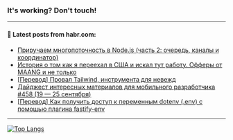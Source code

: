 ### It's working? Don't touch!

---
<!--
#### 🛠️ Technical stack:

![C++](https://img.shields.io/badge/C++-informational?logo=c%2B%2B&style=flat&logoColor=white&color=9C033A)
![Java](https://img.shields.io/badge/Java-informational?logo=java&style=flat&logoColor=white&color=007396)
![Kotlin](https://img.shields.io/badge/Kotlin-informational?logo=Kotlin&style=flat&logoColor=white&color=0095D5)
![JS](https://img.shields.io/badge/JS-informational?logo=javaScript&style=flat&logoColor=black&color=F7Df1E) <br>
![HTML5](https://img.shields.io/badge/HTML5-informational?logo=html5&style=flat&logoColor=white&color=E34F26)
![CSS3](https://img.shields.io/badge/CSS3-informational?logo=css3&style=flat&logoColor=white&color=157286)
![Sass](https://img.shields.io/badge/Saas-informational?logo=sass&style=flat&logoColor=white&color=hotpink)
![PHP](https://img.shields.io/badge/PHP-informational?logo=php&style=flat&logoColor=white&color=777BB4) <br>
![WebPAck](https://img.shields.io/badge/WebPack-informational?logo=webPack&style=flat&logoColor=white&color=FF6F00)
![Bootstrap](https://img.shields.io/badge/Bootstrap-informational?logo=Bootstrap&style=flat&logoColor=white&color=7952B3)
![MySQL](https://img.shields.io/badge/MySQL-informational?logo=MySQL&style=flat&logoColor=white&color=00f) <br>
![NodeJS](https://img.shields.io/badge/NodeJS-informational?logo=node.js&style=flat&logoColor=white&color=43853D)
![Spring](https://img.shields.io/badge/Spring-informational?logo=Spring&style=flat&logoColor=white&color=0A9EDC)
![Angular](https://img.shields.io/badge/Vue-informational?logo=vue.js&style=flat&logoColor=white&color=red)
![Git](https://img.shields.io/badge/Git-informational?logo=git&style=flat&logoColor=white&color=darkorange)

___
-->

#### 💬 Latest posts from habr.com:

<!-- BLOG-POST-LIST:START -->
- [Приручаем многопоточность в Node.js &lpar;часть 2: очередь, каналы и координатор&rpar;](https://habr.com/ru/post/689406/?utm_source=habrahabr&utm_medium=rss&utm_campaign=689406)
- [История о том как я переехал в США и искал тут работу. Офферы от MAANG и не только](https://habr.com/ru/post/690066/?utm_source=habrahabr&utm_medium=rss&utm_campaign=690066)
- [[Перевод] Провал Tailwind, инструмента для невежд](https://habr.com/ru/post/689818/?utm_source=habrahabr&utm_medium=rss&utm_campaign=689818)
- [Дайджест интересных материалов для мобильного разработчика #458 &lpar;19 — 25 сентября&rpar;](https://habr.com/ru/post/690064/?utm_source=habrahabr&utm_medium=rss&utm_campaign=690064)
- [[Перевод] Как получить доступ к переменным dotenv &lpar;.env&rpar; с помощью плагина fastify-env](https://habr.com/ru/post/690054/?utm_source=habrahabr&utm_medium=rss&utm_campaign=690054)
<!-- BLOG-POST-LIST:END -->

---

[![Top Langs](https://github-readme-stats.vercel.app/api/top-langs/?username=zloylis&layout=compact&hide_border=true&theme=dracula)](https://github.com/zloylis)
